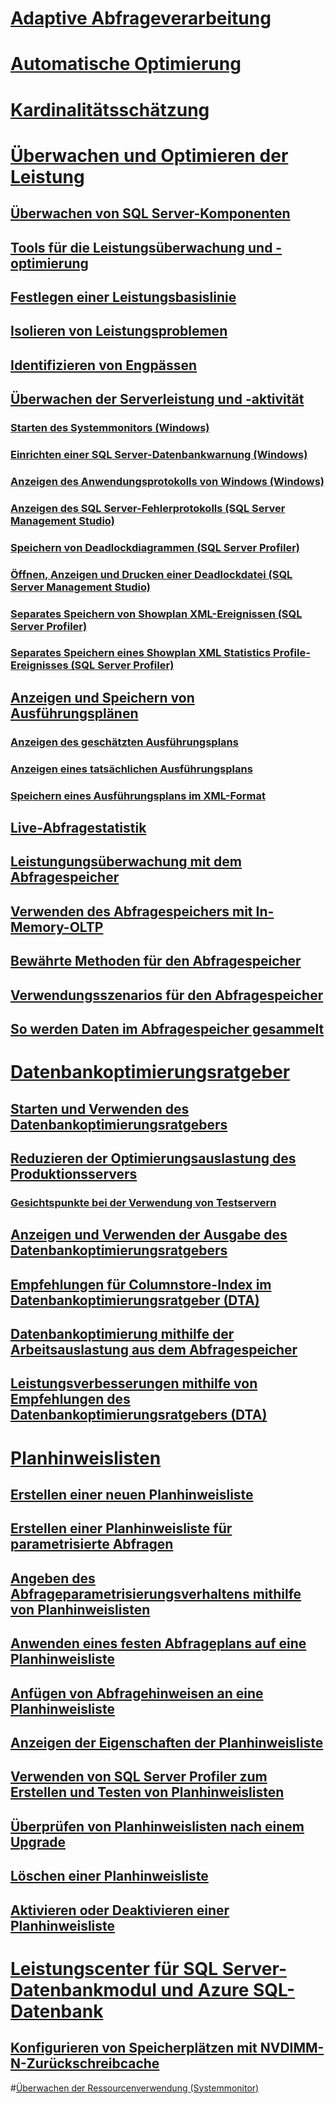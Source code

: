 # [Adaptive Abfrageverarbeitung](adaptive-query-processing.md)
# [Automatische Optimierung](../automatic-tuning/automatic-tuning.md)
# [Kardinalitätsschätzung](cardinality-estimation-sql-server.md)  

# [Überwachen und Optimieren der Leistung](monitor-and-tune-for-performance.md)  
## [Überwachen von SQL Server-Komponenten](monitor-sql-server-components.md)  
## [Tools für die Leistungsüberwachung und -optimierung](performance-monitoring-and-tuning-tools.md)  

## [Festlegen einer Leistungsbasislinie](establish-a-performance-baseline.md)  
## [Isolieren von Leistungsproblemen](isolate-performance-problems.md)  
## [Identifizieren von Engpässen](identify-bottlenecks.md)  
## [Überwachen der Serverleistung und -aktivität](server-performance-and-activity-monitoring.md)  
### [Starten des Systemmonitors (Windows)](start-system-monitor-windows.md)  
### [Einrichten einer SQL Server-Datenbankwarnung (Windows)](set-up-a-sql-server-database-alert-windows.md)  
### [Anzeigen des Anwendungsprotokolls von Windows (Windows)](view-the-windows-application-log-windows-10.md)  
### [Anzeigen des SQL Server-Fehlerprotokolls (SQL Server Management Studio)](view-the-sql-server-error-log-sql-server-management-studio.md)  
### [Speichern von Deadlockdiagrammen (SQL Server Profiler)](save-deadlock-graphs-sql-server-profiler.md)  
### [Öffnen, Anzeigen und Drucken einer Deadlockdatei (SQL Server Management Studio)](open-view-and-print-a-deadlock-file-sql-server-management-studio.md)  
### [Separates Speichern von Showplan XML-Ereignissen (SQL Server Profiler)](save-showplan-xml-events-separately-sql-server-profiler.md)  
### [Separates Speichern eines Showplan XML Statistics Profile-Ereignisses (SQL Server Profiler)](save-showplan-xml-statistics-profile-events-separately-sql-server-profiler.md)  
## [Anzeigen und Speichern von Ausführungsplänen](display-and-save-execution-plans.md)  
### [Anzeigen des geschätzten Ausführungsplans](display-the-estimated-execution-plan.md)  
### [Anzeigen eines tatsächlichen Ausführungsplans](display-an-actual-execution-plan.md)  
### [Speichern eines Ausführungsplans im XML-Format](save-an-execution-plan-in-xml-format.md)  
## [Live-Abfragestatistik](live-query-statistics.md)  
## [Leistungungsüberwachung mit dem Abfragespeicher](monitoring-performance-by-using-the-query-store.md)  
## [Verwenden des Abfragespeichers mit In-Memory-OLTP](using-the-query-store-with-in-memory-oltp.md)  
## [Bewährte Methoden für den Abfragespeicher](best-practice-with-the-query-store.md)  
## [Verwendungsszenarios für den Abfragespeicher](query-store-usage-scenarios.md)  
## [So werden Daten im Abfragespeicher gesammelt](how-query-store-collects-data.md)  


# [Datenbankoptimierungsratgeber](database-engine-tuning-advisor.md)  
## [Starten und Verwenden des Datenbankoptimierungsratgebers](start-and-use-the-database-engine-tuning-advisor.md)  
## [Reduzieren der Optimierungsauslastung des Produktionsservers](reduce-the-production-server-tuning-load.md)  
### [Gesichtspunkte bei der Verwendung von Testservern](considerations-for-using-test-servers.md)  
## [Anzeigen und Verwenden der Ausgabe des Datenbankoptimierungsratgebers](view-and-work-with-the-output-from-the-database-engine-tuning-advisor.md)  
## [Empfehlungen für Columnstore-Index im Datenbankoptimierungsratgeber (DTA)](columnstore-index-recommendations-in-database-engine-tuning-advisor-dta.md)  
## [Datenbankoptimierung mithilfe der Arbeitsauslastung aus dem Abfragespeicher](tuning-database-using-workload-from-query-store.md)  
## [Leistungsverbesserungen mithilfe von Empfehlungen des Datenbankoptimierungsratgebers (DTA)](performance-improvements-using-dta-recommendations.md)  

# [Planhinweislisten](plan-guides.md)  
## [Erstellen einer neuen Planhinweisliste](create-a-new-plan-guide.md)  
## [Erstellen einer Planhinweisliste für parametrisierte Abfragen](create-a-plan-guide-for-parameterized-queries.md)  
## [Angeben des Abfrageparametrisierungsverhaltens mithilfe von Planhinweislisten](specify-query-parameterization-behavior-by-using-plan-guides.md)  
## [Anwenden eines festen Abfrageplans auf eine Planhinweisliste](apply-a-fixed-query-plan-to-a-plan-guide.md)  
## [Anfügen von Abfragehinweisen an eine Planhinweisliste](attach-query-hints-to-a-plan-guide.md)  
## [Anzeigen der Eigenschaften der Planhinweisliste](view-plan-guide-properties.md)  
## [Verwenden von SQL Server Profiler zum Erstellen und Testen von Planhinweislisten](use-sql-server-profiler-to-create-and-test-plan-guides.md)  
## [Überprüfen von Planhinweislisten nach einem Upgrade](validate-plan-guides-after-upgrade.md)  
## [Löschen einer Planhinweisliste](delete-a-plan-guide.md)  
## [Aktivieren oder Deaktivieren einer Planhinweisliste](enable-or-disable-a-plan-guide.md)  

# [Leistungscenter für SQL Server-Datenbankmodul und Azure SQL-Datenbank](performance-center-for-sql-server-database-engine-and-azure-sql-database.md)  
## [Konfigurieren von Speicherplätzen mit NVDIMM-N-Zurückschreibcache](configuring-storage-spaces-with-a-nvdimm-n-write-back-cache.md)  

#[Überwachen der Ressourcenverwendung (Systemmonitor)](../performance-monitor/monitor-resource-usage-system-monitor.md) 
